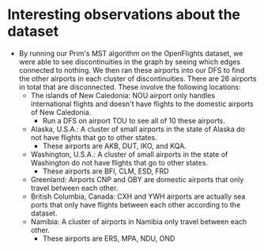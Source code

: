 # Interesting observations about the dataset

* By running our Prim's MST algorithm on the OpenFlights dataset, we were able to see discontinuities in the graph by seeing which edges connected to nothing. We then ran these airports into our DFS to find the other airports in each cluster of discontinuities. There are 26 airports in total that are disconnected. These involve the following locations:
  * The islands of New Caledonia: NOU airport only handles international flights and doesn't have flights to the domestic airports of New Caledonia.
    * Run a DFS on airport TOU to see all of 10 these airports. 
  * Alaska, U.S.A.: A cluster of small airports in the state of Alaska do not have flights that go to other states.
    * These airports are AKB, DUT, IKO, and KQA.
  * Washington, U.S.A.: A cluster of small airports in the state of Washington do not have flights that go to other states.
    * These airports are BFI, CLM, ESD, FRD
  * Greenland: Airports CNP and OBY are domestic airports that only travel between each other.
  * British Columbia, Canada: CXH and YWH airports are actually sea ports that only have flights between each other according to the dataset.
  * Namibia: A cluster of airports in Namibia only travel between each other.
    * These airports are ERS, MPA, NDU, OND